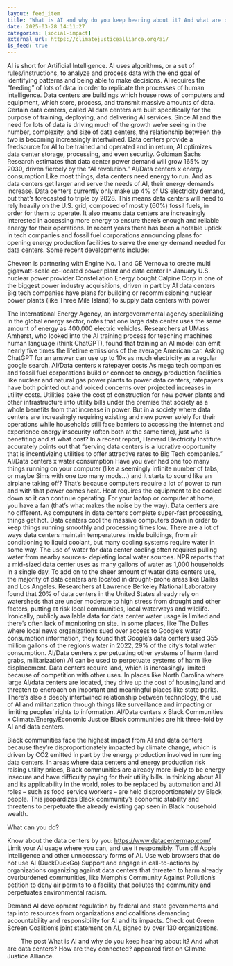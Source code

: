 ```yaml
---
layout: feed_item
title: "What is AI and why do you keep hearing about it? And what are data centers? How are they connected?"
date: 2025-03-28 14:11:27
categories: [social-impact]
external_url: https://climatejusticealliance.org/ai/
is_feed: true
---
```


AI is short for Artificial Intelligence. AI uses algorithms, or a set of rules/instructions, to analyze and process data with the end goal of identifying patterns and being able to make decisions. AI requires the “feeding” of lots of data in order to replicate the processes of human intelligence.
Data centers are buildings which house rows of computers and equipment, which store, process, and transmit massive amounts of data. Certain data centers, called AI data centers are built specifically for the purpose of training, deploying, and delivering AI services.
Since AI and the need for lots of data is driving much of the growth we’re seeing in the number, complexity, and size of data centers, the relationship between the two is becoming increasingly intertwined. Data centers provide a feedsource for AI to be trained and operated and in return, AI optimizes data center storage, processing, and even security.
Goldman Sachs Research estimates that data center power demand will grow 165% by 2030, driven fiercely by the “AI revolution.”
AI/Data centers x energy consumption
Like most things, data centers need energy to run. And as data centers get larger and serve the needs of AI, their energy demands increase. Data centers currently only make up 4% of US electricity demand, but that&#8217;s forecasted to triple by 2028. This means data centers will need to rely heavily on the U.S. grid, composed of mostly (60%) fossil fuels, in order for them to operate.
It also means data centers are increasingly interested in accessing more energy to ensure there’s enough and reliable energy for their operations. In recent years there has been a notable uptick in tech companies and fossil fuel corporations announcing plans for opening energy production facilities to serve the energy demand needed for data centers. Some recent developments include:

Chevron is partnering with Engine No. 1 and GE Vernova to create multi gigawatt-scale co-located power plant and data center
In January U.S. nuclear power provider Constellation Energy bought Calpine Corp in one of the biggest power industry acquisitions, driven in part by AI data centers
Big tech companies have plans for building or recommissioning nuclear power plants (like Three Mile Island) to supply data centers with power

The International Energy Agency, an intergovernmental agency specializing in the global energy sector, notes that one large data center uses the same amount of energy as 400,000 electric vehicles.
Researchers at UMass Amherst, who looked into the AI training process for teaching machines human language (think ChatGPT), found that training an AI model can emit nearly five times the lifetime emissions of the average American car. Asking ChatGPT for an answer can use up to 10x as much electricity as a regular google search.
AI/Data centers x ratepayer costs
As mega tech companies and fossil fuel corporations build or connect to energy production facilities like nuclear and natural gas power plants to power data centers, ratepayers have both pointed out and voiced concerns over projected increases in utility costs. Utilities bake the cost of construction for new power plants and other infrastructure into utility bills under the premise that society as a whole benefits from that increase in power. But in a society where data centers are increasingly requiring existing and new power solely for their operations while households still face barriers to accessing the internet and experience energy insecurity (often both at the same time), just who is benefiting and at what cost? In a recent report, Harvard Electricity Institute accurately points out that “serving data centers is a lucrative opportunity that is incentivizing utilities to offer attractive rates to Big Tech companies.”
AI/Data centers x water consumption
Have you ever had one too many things running on your computer (like a seemingly infinite number of tabs, or maybe Sims with one too many mods…) and it starts to sound like an airplane taking off? That’s because computers require a lot of power to run and with that power comes heat. Heat requires the equipment to be cooled down so it can continue operating. For your laptop or computer at home, you have a fan (that’s what makes the noise by the way).
Data centers are no different. As computers in data centers complete super-fast processing, things get hot. Data centers cool the massive computers down in order to keep things running smoothly and processing times low.
There are a lot of ways data centers maintain temperatures inside buildings, from air conditioning to liquid coolant, but many cooling systems require water in some way. The use of water for data center cooling often requires pulling water from nearby sources- depleting local water sources. NPR reports that a mid-sized data center uses as many gallons of water as 1,000 households in a single day. To add on to the sheer amount of water data centers use, the majority of data centers are located in drought-prone areas like Dallas and Los Angeles. Researchers at Lawrence Berkeley National Laboratory found that 20% of data centers in the United States already rely on watersheds that are under moderate to high stress from drought and other factors, putting at risk local communities, local waterways and wildlife.
Ironically, publicly available data for data center water usage is limited and there’s often lack of monitoring on site. In some places, like The Dalles where local news organizations sued over access to Google’s water consumption information, they found that Google’s data centers used 355 million gallons of the region’s water in 2022, 29% of the city’s total water consumption.
AI/Data centers x perpetuating other systems of harm (land grabs, militarization)
AI can be used to perpetuate systems of harm like displacement. Data centers require land, which is increasingly limited because of competition with other uses. In places like North Carolina where large AI/data centers are located, they drive up the cost of housing/land and threaten to encroach on important and meaningful places like state parks.
There’s also a deeply intertwined relationship between technology, the use of AI and militarization through things like surveillance and impacting or limiting peoples’ rights to information.
AI/Data centers x Black Communities x Climate/Energy/Economic Justice
Black communities are hit three-fold by AI and data centers.

Black communities face the highest impact from AI and data centers because they’re disproportionately impacted by climate change, which is driven by CO2 emitted in part by the energy production involved in running data centers.
In areas where data centers and energy production risk raising utility prices, Black communities are already more likely to be energy insecure and have difficulty paying for their utility bills.
In thinking about AI and its applicability in the world, roles to be replaced by automation and AI roles &#8211; such as food service workers &#8211; are held disproportionately by Black people. This jeopardizes Black community&#8217;s economic stability and threatens to perpetuate the already existing gap seen in Black household wealth.

What can you do?

Know about the data centers by you: https://www.datacentermap.com/
Limit your AI usage where you can, and use it responsibly. Turn off Apple Intelligence and other unnecessary forms of AI. Use web browsers that do not use AI (DuckDuckGo)
Support and engage in call-to-actions by organizations organizing against data centers that threaten to harm already overburdened communities, like Memphis Community Against Pollution’s petition to deny air permits to a facility that pollutes the community and perpetuates environmental racism.

Demand AI development regulation by federal and state governments and tap into resources from organizations and coalitions demanding accountability and responsibility for AI and its impacts. Check out Green Screen Coalition’s joint statement on AI, signed by over 130 organizations.

&nbsp;
&nbsp;
&nbsp;
&nbsp;
The post What is AI and why do you keep hearing about it? And what are data centers? How are they connected? appeared first on Climate Justice Alliance.
